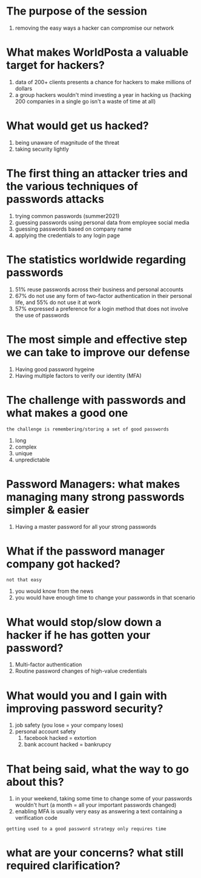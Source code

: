 # The purpose of the session
1. removing the easy ways a hacker can compromise our network

# What makes WorldPosta a valuable target for hackers?
1. data of 200+ clients presents a chance for hackers to make millions of dollars
2. a group hackers wouldn't mind investing a year in hacking us (hacking 200 companies in a single go isn't a waste of time at all)

# What would get us hacked?
1. being unaware of magnitude of the threat
2. taking security lightly

# The first thing an attacker tries and the various techniques of passwords attacks
1. trying common passwords (summer2021)
2. guessing passwords using personal data from employee social media
3. guessing passwords based on company name
4. applying the credentials to any login page

# The statistics worldwide regarding passwords
1. 51% reuse passwords across their business and personal accounts
2. 67% do not use any form of two-factor authentication in their personal life, and 55% do not use it at work
3. 57% expressed a preference for a login method that does not involve the use of passwords

# The most simple and effective step we can take to improve our defense
1. Having good password hygeine
2. Having multiple factors to verify our identity (MFA)

# The challenge with passwords and what makes a good one
`the challenge is remembering/storing a set of good passwords`
1. long
2. complex
3. unique
4. unpredictable

# Password Managers: what makes managing many strong passwords simpler & easier
1. Having a master password for all your strong passwords

# What if the password manager company got hacked?
`not that easy`
1. you would know from the news
2. you would have enough time to change your passwords in that scenario

# What would stop/slow down a hacker if he has gotten your password?
1. Multi-factor authentication
2. Routine password changes of high-value credentials

# What would you and I gain with improving password security?
1. job safety (you lose = your company loses)
2. personal account safety
	1. facebook hacked = extortion
	2. bank account hacked = bankrupcy

# That being said, what the way to go about this?
1. in your weekend, taking some time to change some of your passwords wouldn't hurt (a month = all your important passwords changed)
2. enabling MFA is usually very easy as answering a text containing a verification code

`getting used to a good password strategy only requires time`

# what are your concerns? what still required clarification?